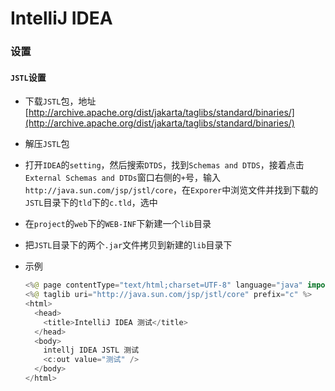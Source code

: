 # IntelliJ IDEA 

### 设置

#### `JSTL`设置

+ 下载`JSTL`包，地址[http://archive.apache.org/dist/jakarta/taglibs/standard/binaries/](http://archive.apache.org/dist/jakarta/taglibs/standard/binaries/)

+ 解压`JSTL`包

+ 打开`IDEA`的`setting`，然后搜索`DTDS`，找到`Schemas and DTDS`，接着点击`External Schemas and DTDs`窗口右侧的`+`号，输入`http://java.sun.com/jsp/jstl/core`，在`Exporer`中浏览文件并找到下载的`JSTL`目录下的`tld`下的`c.tld`，选中

+ 在`project`的`web`下的`WEB-INF`下新建一个`lib`目录

+ 把`JSTL`目录下的两个`.jar`文件拷贝到新建的`lib`目录下

+ 示例

  ```java
  <%@ page contentType="text/html;charset=UTF-8" language="java" import="java.util.*" %>
  <%@ taglib uri="http://java.sun.com/jsp/jstl/core" prefix="c" %>
  <html>
    <head>
      <title>IntelliJ IDEA 测试</title>
    </head>
    <body>
      intellj IDEA JSTL 测试
      <c:out value="测试" />
    </body>
  </html>
  ```

  ​